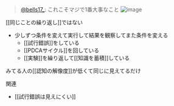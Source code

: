 
> [@bells17_](https://twitter.com/bells17_/status/1547660656869928963?s=21&t=pp7FspJoLn9bBjfUT-CF5A): これこそマジで1番大事なこと
> ![image](https://pbs.twimg.com/media/FXplKbnUsAIESOQ.jpg)

[[同じことの繰り返し]]ではない
- 少しずつ条件を変えて実行して結果を観察してまた条件を変える
    - [[試行錯誤]]をしている
    - [[PDCAサイクル]]を回している
    - [[実験]]を繰り返して[[知識を蓄積]]している

みてる人の[[認知の解像度]]が低くて同じに見えてるだけ

関連
- [[試行錯誤は見えにくい]]
